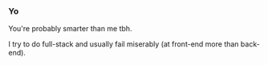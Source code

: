 ### Yo

You're probably smarter than me tbh.

I try to do full-stack and usually fail miserably (at front-end more than back-end).
